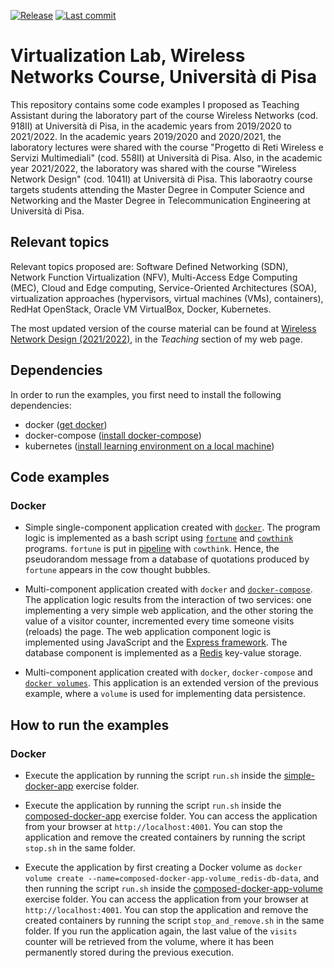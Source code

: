 [![Release](https://img.shields.io/github/v/release/alefais/virtualization-lab-unipi?label=Release)](https://github.com/alefais/virtualization-lab-unipi/releases/latest)
[![Last commit](https://img.shields.io/github/last-commit/alefais/virtualization-lab-unipi/main?label=Last%20commit)](https://github.com/alefais/virtualization-lab-unipi/main)

# Virtualization Lab, Wireless Networks Course, Università di Pisa

This repository contains some code examples I proposed as Teaching Assistant during the laboratory part of the course Wireless Networks (cod. 918II) at Università di Pisa, in the academic years from 2019/2020 to 2021/2022. In the academic years 2019/2020 and 2020/2021, the laboratory lectures were shared with the course "Progetto di Reti Wireless e Servizi Multimediali" (cod. 558II) at Università di Pisa. Also, in the academic year 2021/2022, the laboratory was shared with the course "Wireless Network Design" (cod. 1041I) at Università di Pisa. This laboraotry course targets students attending the Master Degree in Computer Science and Networking and the Master Degree in Telecommunication Engineering at Università di Pisa.


## Relevant topics

Relevant topics proposed are: Software Defined Networking (SDN), Network Function Virtualization (NFV), Multi-Access Edge Computing (MEC), Cloud and Edge computing, Service-Oriented Architectures (SOA), virtualization approaches (hypervisors, virtual machines (VMs), containers), RedHat OpenStack, Oracle VM VirtualBox, Docker, Kubernetes.

The most updated version of the course material can be found at [Wireless Network Design (2021/2022)](http://for.unipi.it/alessandra_fais/teaching/), in the *Teaching* section of my web page.

## Dependencies

In order to run the examples, you first need to install the following dependencies:
* docker ([get docker](https://docs.docker.com/get-docker/))
* docker-compose ([install docker-compose](https://docs.docker.com/compose/install/))
* kubernetes ([install learning environment on a local machine](https://kubernetes.io/docs/tasks/tools/))

## Code examples

### Docker

* Simple single-component application created with [`docker`](https://www.docker.com/). The program logic is implemented as a bash script using [`fortune`](https://en.wikipedia.org/wiki/Fortune_(Unix)) and [`cowthink`](https://en.wikipedia.org/wiki/Cowsay) programs. `fortune` is put in [pipeline](https://en.wikipedia.org/wiki/Pipeline_(Unix)) with `cowthink`. Hence, the pseudorandom message from a database of quotations produced by `fortune` appears in the cow thought bubbles.

* Multi-component application created with `docker` and [`docker-compose`](https://docs.docker.com/compose/). The application logic results from the interaction of two services: one implementing a very simple web application, and the other storing the value of a visitor counter, incremented every time someone visits (reloads) the page. The web application component logic is implemented using JavaScript and the [Express framework](https://expressjs.com/). The database component is implemented as a [Redis](https://redis.io/) key-value storage.

* Multi-component application created with `docker`, `docker-compose` and [`docker volumes`](https://docs.docker.com/storage/volumes/). This application is an extended version of the previous example, where a `volume` is used for implementing data persistence.



## How to run the examples

### Docker

* Execute the application by running the script `run.sh` inside the [simple-docker-app](https://github.com/alefais/virtualization-lab-unipi/tree/main/simple-docker-app) exercise folder.

* Execute the application by running the script `run.sh` inside the [composed-docker-app](https://github.com/alefais/virtualization-lab-unipi/tree/main/composed-docker-app) exercise folder. You can access the application from your browser at `http://localhost:4001`. You can stop the application and remove the created containers by running the script `stop.sh` in the same folder.

* Execute the application by first creating a Docker volume as
`docker volume create --name=composed-docker-app-volume_redis-db-data`, and then running the script `run.sh` inside the [composed-docker-app-volume](https://github.com/alefais/virtualization-lab-unipi/tree/main/composed-docker-app-volume) exercise folder. You can access the application from your browser at `http://localhost:4001`. You can stop the application and remove the created containers by running the script `stop_and_remove.sh` in the same folder. If you run the application again, the last value of the `visits` counter will be retrieved from the volume, where it has been permanently stored during the previous execution.
